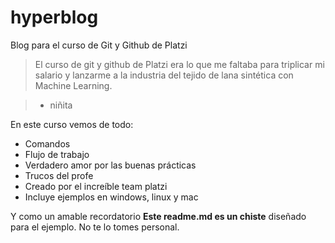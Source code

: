 # hyperblog
Blog para el curso de Git y Github de Platzi
> El curso de git y github de Platzi era lo que me faltaba para triplicar mi salario y lanzarme a la industria del tejido de lana sintética con Machine Learning.

> - niñita

En este curso vemos de todo:

- Comandos
- Flujo de trabajo
- Verdadero amor por las buenas prácticas
- Trucos del profe
- Creado por el increíble team platzi
- Incluye ejemplos en windows, linux y mac

Y como un amable recordatorio **Este readme.md es un chiste** diseñado para el ejemplo. No te lo tomes personal. 
